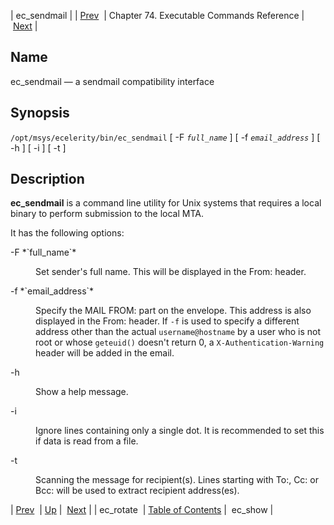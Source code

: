| ec_sendmail |
| [Prev](executable.ec_rotate)  | Chapter 74. Executable Commands Reference |  [Next](executable.ec_show) |

<a name="executable.ec_sendmail"></a>
## Name

ec_sendmail — a sendmail compatibility interface

## Synopsis

`/opt/msys/ecelerity/bin/ec_sendmail` [ -F *`full_name`* ] [ -f *`email_address`* ] [ -h ] [ -i ] [ -t ]

<a name="idp13117120"></a>
## Description

**ec_sendmail** is a command line utility for Unix systems that requires a local binary to perform submission to the local MTA.

It has the following options:

<dl class="variablelist">

<dt>-F *`full_name`*</dt>

<dd>

Set sender's full name. This will be displayed in the From: header.

</dd>

<dt>-f *`email_address`*</dt>

<dd>

Specify the MAIL FROM: part on the envelope. This address is also displayed in the From: header. If `-f` is used to specify a different address other than the actual `username@hostname` by a user who is not root or whose `geteuid()` doesn't return 0, a `X-Authentication-Warning` header will be added in the email.

</dd>

<dt>-h</dt>

<dd>

Show a help message.

</dd>

<dt>-i</dt>

<dd>

Ignore lines containing only a single dot. It is recommended to set this if data is read from a file.

</dd>

<dt>-t</dt>

<dd>

Scanning the message for recipient(s). Lines starting with To:, Cc: or Bcc: will be used to extract recipient address(es).

</dd>

</dl>

| [Prev](executable.ec_rotate)  | [Up](exec.cmds.ref) |  [Next](executable.ec_show) |
| ec_rotate  | [Table of Contents](index) |  ec_show |

